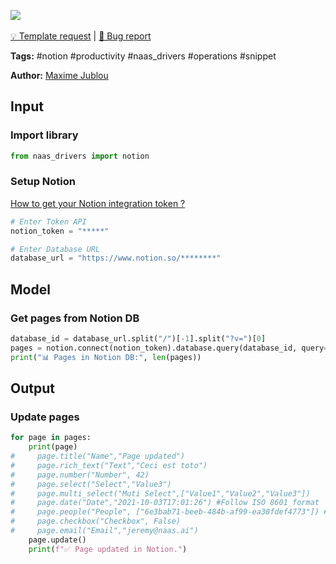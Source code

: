 <a href="https://app.naas.ai/user-redirect/naas/downloader?url=https://raw.githubusercontent.com/jupyter-naas/awesome-notebooks/master/Notion/Notion_Update_pages_from_database.ipynb" target="_parent"><img src="https://naasai-public.s3.eu-west-3.amazonaws.com/open_in_naas.svg"/></a><br><br><a href="https://github.com/jupyter-naas/awesome-notebooks/issues/new?assignees=&labels=&template=template-request.md&title=Tool+-+Action+of+the+notebook+">💡 Template request</a> | <a href="https://github.com/jupyter-naas/awesome-notebooks/issues/new?assignees=&labels=&template=bug_report.md&title=Notion+-+Update+pages+from+database:+Error+short+description">🚨 Bug report</a>

**Tags:** #notion #productivity #naas_drivers #operations #snippet

**Author:** [Maxime Jublou](https://www.linkedin.com/in/maximejublou)

## Input

### Import library


```python
from naas_drivers import notion
```

### Setup Notion
<a href='https://docs.naas.ai/drivers/notion'>How to get your Notion integration token ?</a>


```python
# Enter Token API
notion_token = "*****"

# Enter Database URL
database_url = "https://www.notion.so/********"
```

## Model

### Get pages from Notion DB


```python
database_id = database_url.split("/")[-1].split("?v=")[0]
pages = notion.connect(notion_token).database.query(database_id, query={})
print("📊 Pages in Notion DB:", len(pages))
```

## Output

### Update pages


```python
for page in pages:
    print(page)
#     page.title("Name","Page updated")
#     page.rich_text("Text","Ceci est toto")
#     page.number("Number", 42)
#     page.select("Select","Value3") 
#     page.multi_select("Muti Select",["Value1","Value2","Value3"])
#     page.date("Date","2021-10-03T17:01:26") #Follow ISO 8601 format
#     page.people("People", ["6e3bab71-beeb-484b-af99-ea30fdef4773"]) #list of ID of users
#     page.checkbox("Checkbox", False)
#     page.email("Email","jeremy@naas.ai")
    page.update()
    print(f"✅ Page updated in Notion.")
```
